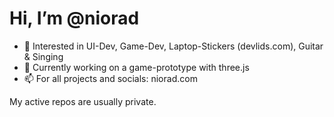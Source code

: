 # Hi, I’m @niorad

- 👀 Interested in UI-Dev, Game-Dev, Laptop-Stickers (devlids.com), Guitar & Singing
- 🌱 Currently working on a game-prototype with three.js
- 📫 For all projects and socials: niorad.com

My active repos are usually private.

<!---
niorad/niorad is a ✨ special ✨ repository because its `README.md` (this file) appears on your GitHub profile.
You can click the Preview link to take a look at your changes.
--->

